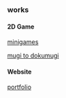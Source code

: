 ### works

#### 2D Game

[minigames](https://github.com/daichisugiyama/minigames)

[mugi to dokumugi](https://github.com/daichisugiyama/mugi)

#### Website

[portfolio](https://github.com/daichisugiyama/ds-web)

